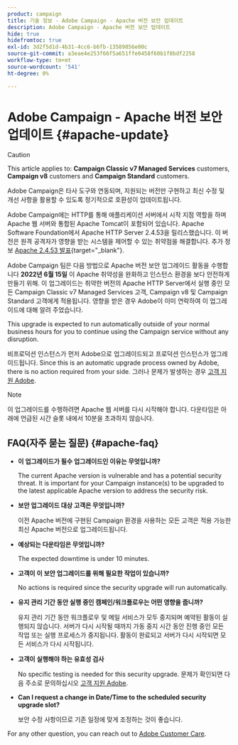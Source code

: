 ```yaml
---
product: campaign
title: 기술 정보 - Adobe Campaign - Apache 버전 보안 업데이트
description: Adobe Campaign - Apache 버전 보안 업데이트
hide: true
hidefromtoc: true
exl-id: 3d2f5d1d-4b31-4cc6-b6fb-13589856e00c
source-git-commit: a3eae4e253f66f5a651ffe0458f60b1f8bdf2258
workflow-type: tm+mt
source-wordcount: '541'
ht-degree: 0%

---
```


# Adobe Campaign - Apache 버전 보안 업데이트 {#apache-update}

>[!CAUTION]
>This article applies to: **Campaign Classic v7 Managed Services** customers, **Campaign v8** customers and **Campaign Standard** customers.

Adobe Campaign은 타사 도구와 연동되며, 지원되는 버전만 구현하고 최신 수정 및 개선 사항을 활용할 수 있도록 정기적으로 호환성이 업데이트됩니다.

Adobe Campaign에는 HTTP를 통해 애플리케이션 서버에서 시작 지점 역할을 하며 Apache 웹 서버와 통합된 Apache Tomcat이 포함되어 있습니다. Apache Software Foundation에서 Apache HTTP Server 2.4.53을 릴리스했습니다. 이 버전은 원격 공격자가 영향을 받는 시스템을 제어할 수 있는 취약점을 해결합니다. 추가 정보 [Apache 2.4.53 발표](https://downloads.apache.org/httpd/Announcement2.4.html){target=&quot;_blank&quot;}.

Adobe Campaign 팀은 다음 방법으로 Apache 버전 보안 업그레이드 활동을 수행합니다 **2022년 6월 15일** 이 Apache 취약성을 완화하고 인스턴스 환경을 보다 안전하게 만들기 위해. 이 업그레이드는 취약한 버전의 Apache HTTP Server에서 실행 중인 모든 Campaign Classic v7 Managed Services 고객, Campaign v8 및 Campaign Standard 고객에게 적용됩니다. 영향을 받은 경우 Adobe이 이미 연락하여 이 업그레이드에 대해 알려 주었습니다.

This upgrade is expected to run automatically outside of your normal business hours for you to continue using the Campaign service without any disruption.

비프로덕션 인스턴스가 먼저 Adobe으로 업그레이드되고 프로덕션 인스턴스가 업그레이드됩니다. Since this is an automatic upgrade process owned by Adobe, there is no action required from your side. 그러나 문제가 발생하는 경우 [고객 지원 Adobe](https://experienceleague.adobe.com/?support-solution=Campaign#support).


>[!NOTE]
>이 업그레이드를 수행하려면 Apache 웹 서버를 다시 시작해야 합니다. 다운타임은 아래에 언급된 시간 슬롯 내에서 10분을 초과하지 않습니다.

## FAQ(자주 묻는 질문) {#apache-faq}

* **이 업그레이드가 필수 업그레이드인 이유는 무엇입니까?**

   The current Apache version is vulnerable and has a potential security threat. It is important for your Campaign instance(s) to be upgraded to the latest applicable Apache version to address the security risk.

* **보안 업그레이드 대상 고객은 무엇입니까?**

   이전 Apache 버전에 구현된 Campaign 환경을 사용하는 모든 고객은 적용 가능한 최신 Apache 버전으로 업그레이드됩니다.

* **예상되는 다운타임은 무엇입니까?**

   The expected downtime is under 10 minutes.

* **고객이 이 보안 업그레이드를 위해 필요한 작업이 있습니까?**

   No actions is required since the security upgrade will run automatically.

* **유지 관리 기간 동안 실행 중인 캠페인/워크플로우는 어떤 영향을 줍니까?**

   유지 관리 기간 동안 워크플로우 및 메일 서비스가 모두 중지되며 예약된 활동이 실행되지 않습니다. 서버가 다시 시작될 때까지 가동 중지 시간 동안 진행 중인 모든 작업 또는 실행 프로세스가 중지됩니다. 활동이 완료되고 서버가 다시 시작되면 모든 서비스가 다시 시작됩니다.

* **고객이 실행해야 하는 유효성 검사**

   No specific testing is needed for this security upgrade. 문제가 확인되면 다음 주소로 문의하십시오 [고객 지원 Adobe](https://experienceleague.adobe.com/?support-solution=Campaign#support).


* **Can I request a change in Date/Time to the scheduled security upgrade slot?**

   보안 수정 사항이므로 기존 일정에 맞게 조정하는 것이 좋습니다.


For any other question, you can reach out to [Adobe Customer Care](https://experienceleague.adobe.com/?support-solution=Campaign#support).
